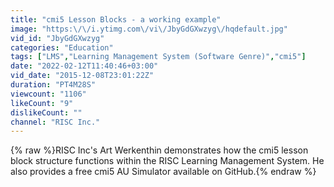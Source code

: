 ```yaml
---
title: "cmi5 Lesson Blocks - a working example"
image: "https:\/\/i.ytimg.com\/vi\/JbyGdGXwzyg\/hqdefault.jpg"
vid_id: "JbyGdGXwzyg"
categories: "Education"
tags: ["LMS","Learning Management System (Software Genre)","cmi5"]
date: "2022-02-12T11:40:46+03:00"
vid_date: "2015-12-08T23:01:22Z"
duration: "PT4M28S"
viewcount: "1106"
likeCount: "9"
dislikeCount: ""
channel: "RISC Inc."
---
```

{% raw %}RISC Inc's Art Werkenthin demonstrates how the cmi5 lesson block structure functions within the RISC Learning Management System.  He also provides a free cmi5 AU Simulator available on GitHub.{% endraw %}
